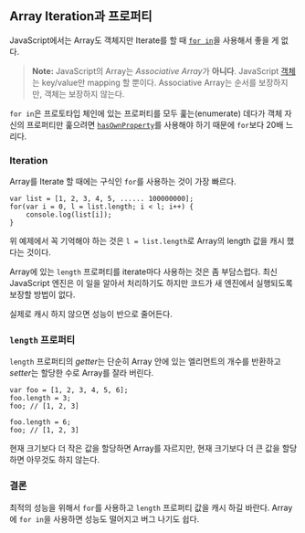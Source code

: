 ## Array Iteration과 프로퍼티

JavaScript에서는 Array도 객체지만 Iterate를 할 때 [`for in`](#object.forinloop)을 사용해서 좋을 게 없다. 

> **Note:** JavaScript의 Array는 *Associative Array*가 **아니다**. JavaScript [객체](#object.general)는 key/value만 mapping 할 뿐이다. Associative Array는 순서를 보장하지만, 객체는 보장하지 않는다.

`for in`은 프로토타입 체인에 있는 프로퍼티를 모두 훑는(enumerate) 데다가 객체 자신의 프로퍼티만 훑으려면 [`hasOwnProperty`](#object.hasownproperty)를 사용해야 하기 때문에 `for`보다 20배 느리다.

### Iteration

Array를 Iterate 할 때에는 구식인 `for`를 사용하는 것이 가장 빠르다.

    var list = [1, 2, 3, 4, 5, ...... 100000000];
    for(var i = 0, l = list.length; i < l; i++) {
        console.log(list[i]);
    }

위 예제에서 꼭 기억해야 하는 것은 `l = list.length`로 Array의 length 값을 캐시 했다는 것이다.

Array에 있는 `length` 프로퍼티를 iterate마다 사용하는 것은 좀 부담스럽다. 최신 JavaScript 엔진은 이 일을 알아서 처리하기도 하지만 코드가 새 엔진에서 실행되도록 보장할 방법이 없다.

실제로 캐시 하지 않으면 성능이 반으로 줄어든다.

### `length` 프로퍼티

`length` 프로퍼티의 *getter*는 단순히 Array 안에 있는 엘리먼트의 개수를 반환하고 *setter*는 할당한 수로 Array를 잘라 버린다.

    var foo = [1, 2, 3, 4, 5, 6];
    foo.length = 3;
    foo; // [1, 2, 3]

    foo.length = 6;
    foo; // [1, 2, 3]

현재 크기보다 더 작은 값을 할당하면 Array를 자르지만, 현재 크기보다 더 큰 값을 할당하면 아무것도 하지 않는다.

### 결론

최적의 성능을 위해서 `for`를 사용하고 `length` 프로퍼티 값을 캐시 하길 바란다. Array에 `for in`을 사용하면 성능도 떨어지고 버그 나기도 쉽다.

